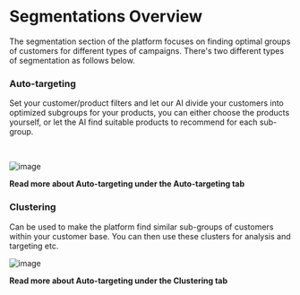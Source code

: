 # Segmentations Overview

The segmentation section of the platform focuses on finding optimal groups of customers for different types of campaigns. There's two different types of segmentation as follows below.

### Auto-targeting
Set your customer/product filters and let our AI divide your customers into optimized subgroups for your products, you can either choose the products yourself, or let the AI find suitable products to recommend for each sub-group.


<br>

![image](https://user-images.githubusercontent.com/103515314/211313269-d5f2d9c5-dc85-4854-839f-6a380ed0a242.png)

<b>Read more about Auto-targeting under the Auto-targeting tab</b>

### Clustering
Can be used to make the platform find similar sub-groups of customers within your customer base. You can then use these clusters for analysis and targeting etc.

![image](https://user-images.githubusercontent.com/103515314/211312538-7e69445d-523c-472d-8601-cef56c29429a.png)

<b>Read more about Auto-targeting under the Clustering tab</b>